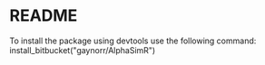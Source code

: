 # README #

To install the package using devtools use the following command:
install_bitbucket("gaynorr/AlphaSimR")